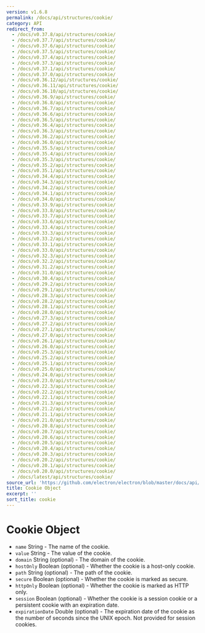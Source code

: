 ```yaml
---
version: v1.6.8
permalink: /docs/api/structures/cookie/
category: API
redirect_from:
  - /docs/v0.37.8/api/structures/cookie/
  - /docs/v0.37.7/api/structures/cookie/
  - /docs/v0.37.6/api/structures/cookie/
  - /docs/v0.37.5/api/structures/cookie/
  - /docs/v0.37.4/api/structures/cookie/
  - /docs/v0.37.3/api/structures/cookie/
  - /docs/v0.37.1/api/structures/cookie/
  - /docs/v0.37.0/api/structures/cookie/
  - /docs/v0.36.12/api/structures/cookie/
  - /docs/v0.36.11/api/structures/cookie/
  - /docs/v0.36.10/api/structures/cookie/
  - /docs/v0.36.9/api/structures/cookie/
  - /docs/v0.36.8/api/structures/cookie/
  - /docs/v0.36.7/api/structures/cookie/
  - /docs/v0.36.6/api/structures/cookie/
  - /docs/v0.36.5/api/structures/cookie/
  - /docs/v0.36.4/api/structures/cookie/
  - /docs/v0.36.3/api/structures/cookie/
  - /docs/v0.36.2/api/structures/cookie/
  - /docs/v0.36.0/api/structures/cookie/
  - /docs/v0.35.5/api/structures/cookie/
  - /docs/v0.35.4/api/structures/cookie/
  - /docs/v0.35.3/api/structures/cookie/
  - /docs/v0.35.2/api/structures/cookie/
  - /docs/v0.35.1/api/structures/cookie/
  - /docs/v0.34.4/api/structures/cookie/
  - /docs/v0.34.3/api/structures/cookie/
  - /docs/v0.34.2/api/structures/cookie/
  - /docs/v0.34.1/api/structures/cookie/
  - /docs/v0.34.0/api/structures/cookie/
  - /docs/v0.33.9/api/structures/cookie/
  - /docs/v0.33.8/api/structures/cookie/
  - /docs/v0.33.7/api/structures/cookie/
  - /docs/v0.33.6/api/structures/cookie/
  - /docs/v0.33.4/api/structures/cookie/
  - /docs/v0.33.3/api/structures/cookie/
  - /docs/v0.33.2/api/structures/cookie/
  - /docs/v0.33.1/api/structures/cookie/
  - /docs/v0.33.0/api/structures/cookie/
  - /docs/v0.32.3/api/structures/cookie/
  - /docs/v0.32.2/api/structures/cookie/
  - /docs/v0.31.2/api/structures/cookie/
  - /docs/v0.31.0/api/structures/cookie/
  - /docs/v0.30.4/api/structures/cookie/
  - /docs/v0.29.2/api/structures/cookie/
  - /docs/v0.29.1/api/structures/cookie/
  - /docs/v0.28.3/api/structures/cookie/
  - /docs/v0.28.2/api/structures/cookie/
  - /docs/v0.28.1/api/structures/cookie/
  - /docs/v0.28.0/api/structures/cookie/
  - /docs/v0.27.3/api/structures/cookie/
  - /docs/v0.27.2/api/structures/cookie/
  - /docs/v0.27.1/api/structures/cookie/
  - /docs/v0.27.0/api/structures/cookie/
  - /docs/v0.26.1/api/structures/cookie/
  - /docs/v0.26.0/api/structures/cookie/
  - /docs/v0.25.3/api/structures/cookie/
  - /docs/v0.25.2/api/structures/cookie/
  - /docs/v0.25.1/api/structures/cookie/
  - /docs/v0.25.0/api/structures/cookie/
  - /docs/v0.24.0/api/structures/cookie/
  - /docs/v0.23.0/api/structures/cookie/
  - /docs/v0.22.3/api/structures/cookie/
  - /docs/v0.22.2/api/structures/cookie/
  - /docs/v0.22.1/api/structures/cookie/
  - /docs/v0.21.3/api/structures/cookie/
  - /docs/v0.21.2/api/structures/cookie/
  - /docs/v0.21.1/api/structures/cookie/
  - /docs/v0.21.0/api/structures/cookie/
  - /docs/v0.20.8/api/structures/cookie/
  - /docs/v0.20.7/api/structures/cookie/
  - /docs/v0.20.6/api/structures/cookie/
  - /docs/v0.20.5/api/structures/cookie/
  - /docs/v0.20.4/api/structures/cookie/
  - /docs/v0.20.3/api/structures/cookie/
  - /docs/v0.20.2/api/structures/cookie/
  - /docs/v0.20.1/api/structures/cookie/
  - /docs/v0.20.0/api/structures/cookie/
  - /docs/latest/api/structures/cookie/
source_url: 'https://github.com/electron/electron/blob/master/docs/api/structures/cookie.md'
title: Cookie Object
excerpt: ''
sort_title: cookie
---
```




<!--


                                      ::::
                                    :o+//+o:
                                    +o    oo-
                                    :o+//oo/+o/
                                      -::-   -oo:
                                               /s/
                      -::::::::-                :s/  :::--
                  :+oo+////////+:        -:/+oo/ :s:-///++oo+:
                /o+:                -/+oo+/:-     +o-      -:+o:
               /s:              -:+o+/:           -o+         :s/
              -s/            -/oo/:                /s-         +s-
              -s/         -/oo/-                   -s/         /s-
               oo       :+o/-                       oo         oo
               -s/    :oo/                          /s-       /s-
                :s/ :oo:              -::-          /s-      /s:
                  -+o/               /ssss/         :s:    -+o-
                 :o+--               /ssss/         :s:   :o+-
                :s/  +o:              -::-          /s-   --
               -s/    :+o/-                         /s-
               oo       -+o+-                       oo
              -s/         -/oo/-                   -s/
             -+soo+:         -/oo/:                /s-      /oooo+-
             o+   :s:           -:+o+/:-          -o+      /s:  -oo
             oo:--/s:       ::      -:+oo+/:-     -/-      /s/--:o+
              :+++/-        :s:          -:/+ooo++//////++oo//+o+:
                             /s:                --::::::--
                              /s/              /s-
                               :oo:          :oo:
                                 /oo/-    -/oo/
                                   -/+oooo+/-





                   _______  _______  _______  _______  __
                  |       ||       ||       ||       ||  |
                  |  _____||_     _||   _   ||    _  ||  |
                  | |_____   |   |  |  | |  ||   |_| ||  |
                  |_____  |  |   |  |  |_|  ||    ___||__|
                   _____| |  |   |  |       ||   |     __
                  |_______|  |___|  |_______||___|    |__|


    This file is generated automatically, so it should not be edited.

    To make changes, head over to the electron/electron repository:

    https://github.com/electron/electron/blob/master/docs/api/structures/cookie.md

    Thanks!

-->
# Cookie Object

*   `name` String - The name of the cookie.
*   `value` String - The value of the cookie.
*   `domain` String (optional) - The domain of the cookie.
*   `hostOnly` Boolean (optional) - Whether the cookie is a host-only cookie.
*   `path` String (optional) - The path of the cookie.
*   `secure` Boolean (optional) - Whether the cookie is marked as secure.
*   `httpOnly` Boolean (optional) - Whether the cookie is marked as HTTP only.
*   `session` Boolean (optional) - Whether the cookie is a session cookie or a persistent cookie with an expiration date.
*   `expirationDate` Double (optional) - The expiration date of the cookie as the number of seconds since the UNIX epoch. Not provided for session cookies.
